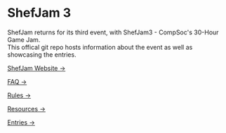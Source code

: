 # ShefJam 3

ShefJam returns for its third event, with ShefJam3 - CompSoc's 30-Hour Game Jam.  
This offical git repo hosts information about the event as well as showcasing the entries.

[ShefJam Website &rarr;](https://shefcompsoc.uk/event/shefjam3)

[FAQ &rarr;](./FAQ.md)

[Rules &rarr;](./RULES.md)

[Resources &rarr;](./RESOURCES.md)

[Entries &rarr;](./ENTRIES.md)
